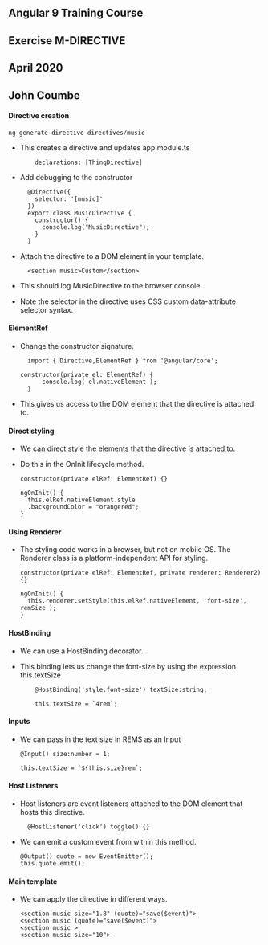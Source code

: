 ## Angular 9 Training Course
## Exercise M-DIRECTIVE
## April 2020
## John Coumbe

#### Directive creation

	ng generate directive directives/music
		
- This creates a directive and updates app.module.ts

		  declarations: [ThingDirective]
		  
- Add debugging to the constructor

		@Directive({
		  selector: '[music]'
		})
		export class MusicDirective {		
		  constructor() {
		    console.log("MusicDirective");
		  }		
		}
		
- Attach the directive to a DOM element in your template.

		<section music>Custom</section>
		
- This should log MusicDirective to the browser console.
- Note the selector in the directive uses CSS custom data-attribute selector syntax.

#### ElementRef

- Change the constructor signature.

		import { Directive,ElementRef } from '@angular/core';
		
	  constructor(private el: ElementRef) {
		    console.log( el.nativeElement );
		}
		
- This gives us access to the DOM element that the directive is attached to.

#### Direct styling

- We can direct style the elements that the directive is attached to.
- Do this in the OnInit lifecycle method.

	  constructor(private elRef: ElementRef) {}
	
	  ngOnInit() {
	    this.elRef.nativeElement.style
	    .backgroundColor = "orangered";
	  }
	  
#### Using Renderer

- The styling code works in a browser, but not on mobile OS. The Renderer class is a platform-independent API for styling.

	  constructor(private elRef: ElementRef, private renderer: Renderer2) {}
	
	  ngOnInit() {
	    this.renderer.setStyle(this.elRef.nativeElement, 'font-size', remSize );
	  }
	    
#### HostBinding

- We can use a HostBinding decorator. 
- This binding lets us change the font-size by using the expression this.textSize

		  @HostBinding('style.font-size') textSize:string;
		  
		  this.textSize = `4rem`;

#### Inputs

- We can pass in the text size in REMS as an Input

	  @Input() size:number = 1;
	  
	  this.textSize = `${this.size}rem`;
	  
#### Host Listeners

- Host listeners are event listeners attached to the DOM element that hosts this directive.	  

		@HostListener('click') toggle() {}
		
- We can emit a custom event from within this method.

	  @Output() quote = new EventEmitter();
	  this.quote.emit();
	  
#### Main template

- We can apply the directive in different ways.

	  <section music size="1.8" (quote)="save($event)">
	  <section music (quote)="save($event)">
	  <section music >
	  <section music size="10">	  

